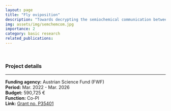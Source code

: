 ```yaml
---
layout: page
title: "Fly oviposition"
description: "Towards decrypting the semiochemical communication between microbes and black soldier flies involved in oviposition"
img: assets/img/semchemcom.jpg
importance: 2
category: basic research
related_publications: 
---
```


<br>

### **Project details**

***
**Funding agency:** Austrian Science Fund (FWF)  
**Period:** Mar. 2022 - Mar. 2026  
**Budget:**  590,725 €  
**Function:** Co-PI  
**Link:** [Grant no. P35401](https://www.fwf.ac.at/en/research-radar/10.55776/P35401)
